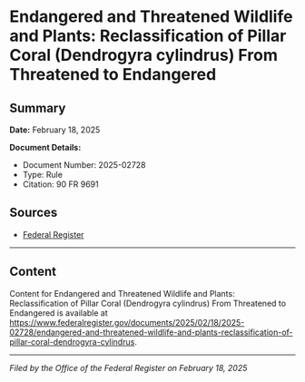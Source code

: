 # Endangered and Threatened Wildlife and Plants: Reclassification of Pillar Coral (Dendrogyra cylindrus) From Threatened to Endangered

## Summary

**Date:** February 18, 2025

**Document Details:**
- Document Number: 2025-02728
- Type: Rule
- Citation: 90 FR 9691

## Sources
- [Federal Register](https://www.federalregister.gov/documents/2025/02/18/2025-02728/endangered-and-threatened-wildlife-and-plants-reclassification-of-pillar-coral-dendrogyra-cylindrus)

---

## Content

Content for Endangered and Threatened Wildlife and Plants: Reclassification of Pillar Coral (Dendrogyra cylindrus) From Threatened to Endangered is available at https://www.federalregister.gov/documents/2025/02/18/2025-02728/endangered-and-threatened-wildlife-and-plants-reclassification-of-pillar-coral-dendrogyra-cylindrus.

---

*Filed by the Office of the Federal Register on February 18, 2025*
